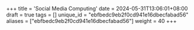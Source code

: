 +++
title = 'Social Media Computing'
date = 2024-05-31T13:06:01+08:00
draft = true
tags = []
unique_id = "ebfbedc9eb2f0cd941e16dbecfabad56"
aliases = ["ebfbedc9eb2f0cd941e16dbecfabad56"]
weight = 40
+++
